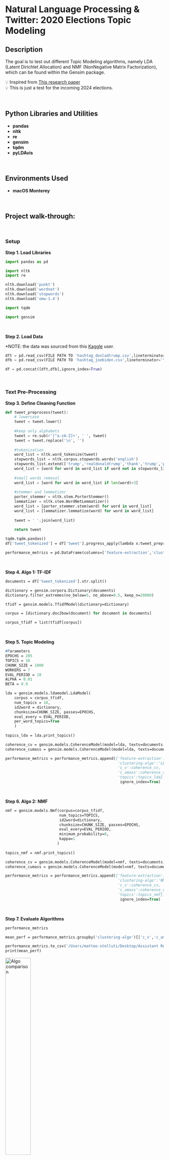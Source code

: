 <h1> Natural Language Processing & Twitter: 2020 Elections Topic Modeling</h1>

<p align="center">

<h2>Description</h2>

The goal is to test out different Topic Modeling algorithms, namely LDA (Latent Dirichlet Allocation) and NMF (NonNegative Matrix Factorization), which can be found within the Gensim package.

💡 Inspired from [This research paper](https://link.springer.com/article/10.1007/s42001-021-00117-9)<br/>
💡 This is just a test for the incoming 2024 elections.<br/>

<br />

<h2>Python Libraries and Utilities</h2>

 - <b>pandas</b>
 - <b>nltk</b>
 - <b>re</b>
 - <b>gensim</b>
 - <b>tqdm</b>
 - <b>pyLDAvis</b>
 
<br />

<h2>Environments Used </h2>

- <b>macOS Monterey</b>

<br />

<h2>Project walk-through:</h2>

<br />
 
<h3> Setup </h3>

**Step 1. Load Libraries** <br/>

```py
import pandas as pd

import nltk
import re

nltk.download('punkt')
nltk.download('wordnet')
nltk.download('stopwords')
nltk.download('omw-1.4')

import tqdm

import gensim
```

<br />

**Step 2. Load Data** <br/>

*NOTE: the data was sourced from this [Kaggle](https://www.kaggle.com/datasets/manchunhui/us-election-2020-tweets) user.

```py
dft = pd.read_csv(FILE PATH TO 'hashtag_donladtrump.csv',lineterminator='\n')
dfb = pd.read_csv(FILE PATH TO 'hashtag_joebiden.csv',lineterminator='\n')

df = pd.concat([dft,dfb],ignore_index=True)
```

<br />

<h3> Text Pre-Processing </h3>

**Step 3. Define Cleaning Function** <br/>

```py
def tweet_preprocess(tweet):
    # lowercase
    tweet = tweet.lower()
    
    #keep only alphabets
    tweet = re.sub(r'[^a-zA-Z]+', ' ', tweet)
    tweet = tweet.replace('\n', '')
    
    #tokenization
    word_list = nltk.word_tokenize(tweet)    
    stopwords_list = nltk.corpus.stopwords.words('english')
    stopwords_list.extend(['trump','realdonaldtrump','thank','trump','presid','america','american','fjv'])
    word_list = [word for word in word_list if word not in stopwords_list]
    
    #small words removal
    word_list = [word for word in word_list if len(word)>3]
    
    #stemmer and lemmatizer
    porter_stemmer = nltk.stem.PorterStemmer()
    lemmatizer = nltk.stem.WordNetLemmatizer()
    word_list = [porter_stemmer.stem(word) for word in word_list]
    word_list = [lemmatizer.lemmatize(word) for word in word_list]
    
    tweet = ' '.join(word_list)
    
    return tweet
```

```p
tqdm.tqdm.pandas()
df['tweet_tokenized'] = df['tweet'].progress_apply(lambda x:tweet_preprocess(str(x)))

performance_metrics = pd.DataFrame(columns=['feature-extraction','clustering-algo','c_v','c_umass','topics'])
```

<br />

**Step 4. Algo 1: TF-IDF** <br/>

```p
documents = df['tweet_tokenized'].str.split()

dictionary = gensim.corpora.Dictionary(documents)
dictionary.filter_extremes(no_below=5, no_above=0.5, keep_n=20000)

tfidf = gensim.models.TfidfModel(dictionary=dictionary)

corpus = [dictionary.doc2bow(document) for document in documents]

corpus_tfidf = list(tfidf[corpus])
```

<br />

**Step 5. Topic Modeling** <br/>

```p
#Parameters
EPOCHS = 205
TOPICS = 10
CHUNK_SIZE = 1000
WORKERS = 7
EVAL_PERIOD = 10
ALPHA = 0.01
BETA = 0.9

lda = gensim.models.ldamodel.LdaModel(
    corpus = corpus_tfidf,
    num_topics = 10,
    id2word = dictionary,
    chunksize=CHUNK_SIZE, passes=EPOCHS, 
    eval_every = EVAL_PERIOD, 
    per_word_topics=True
    )
    
topics_lda = lda.print_topics()

coherence_cv = gensim.models.CoherenceModel(model=lda, texts=documents, dictionary=dictionary, coherence='c_v').get_coherence()
coherence_cumass = gensim.models.CoherenceModel(model=lda, texts=documents, dictionary=dictionary, coherence='u_mass').get_coherence()

performance_metrics = performance_metrics.append({'feature-extraction':'tf-idf', 
                                                  'clustering-algo':'LDA',
                                                  'c_v':coherence_cv,
                                                  'c_umass':coherence_cumass,
                                                  'topics':topics_lda}, 
                                                   ignore_index=True)
```

<br />

**Step 6. Algo 2: NMF** <br/>

```p
nmf = gensim.models.Nmf(corpus=corpus_tfidf, 
                        num_topics=TOPICS, 
                        id2word=dictionary, 
                        chunksize=CHUNK_SIZE, passes=EPOCHS, 
                        eval_every=EVAL_PERIOD, 
                        minimum_probability=0, 
                        kappa=1
                       )
                       
topics_nmf = nmf.print_topics()

coherence_cv = gensim.models.CoherenceModel(model=nmf, texts=documents, dictionary=dictionary, coherence='c_v').get_coherence()
coherence_cumass = gensim.models.CoherenceModel(model=nmf, texts=documents, dictionary=dictionary, coherence='u_mass').get_coherence()

performance_metrics = performance_metrics.append({'feature-extraction':'tf-idf', 
                                                  'clustering-algo':'NMF',
                                                  'c_v':coherence_cv,
                                                  'c_umass':coherence_cumass,
                                                  'topics':topics_nmf}, 
                                                   ignore_index=True)
```

<br />

**Step 7. Evaluate Algorithms** <br/>

```p
performance_metrics

mean_perf = performance_metrics.groupby('clustering-algo')[['c_v','c_umass']].mean()

performance_metrics.to_csv('/Users/matteo-stelluti/Desktop/Assistant Research/2020 Elections/test_performance.csv')
print(mean_perf)
```

<img src="https://i.imgur.com/n7IXY4m.png" height="40%" width="40%" alt="Algo comparison"/> <br />

**Step 7. Topics Visualization** <br/>

```p
import pyLDAvis
import pyLDAvis.gensim_models as gensimviz
pyLDAvis.enable_notebook() #This is only needed on Jupyter Notebook

gensimviz.prepare(lda,corpus,dictionary)
```

<img src="https://i.imgur.com/koNOHdQ.png" height="80%" width="80%" alt="Topics"/> <br />


</p>



<!--
 ```diff
- text in red
+ text in green
! text in orange
# text in gray
@@ text in purple (and bold)@@
```
--!>

